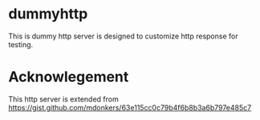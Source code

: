 # dummyhttp

This is dummy http server is designed to customize http response for testing.

# Acknowlegement
This http server is extended from https://gist.github.com/mdonkers/63e115cc0c79b4f6b8b3a6b797e485c7
